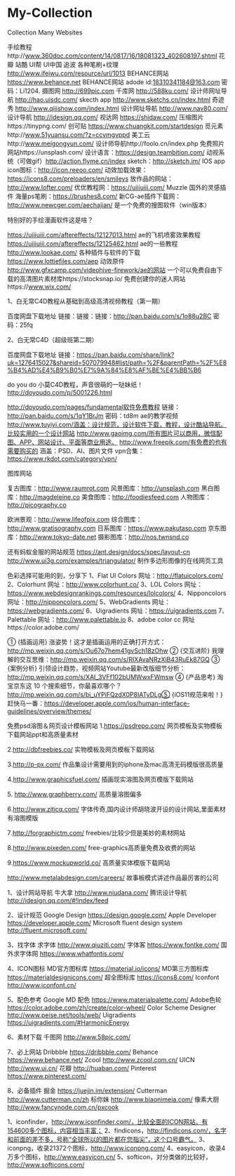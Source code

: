 # My-Collection
Collection  Many Websites

手绘教程http://www.360doc.com/content/14/0817/16/18081323_402608197.shtml
花瓣 站酷 UI帮 UI中国 追波
各种笔刷+纹理 http://www.ifeiwu.com/resource/url/1013
BEHANCE网站 https://www.behance.net
BEHANCE网站 adode id:18310341184@163.com 密码：Li1204.
摄图网 http://699pic.com
千库网 http://588ku.com/
设计师网址导航 http://hao.uisdc.com/
skecth app http://www.sketchs.cn/index.html
奇迹秀 http://www.qijishow.com/index.html
设计网址导航 http://www.nav80.com/
设计导航 http://idesign.qq.com/
视达网    https://shidaw.com/
压缩图片https://tinypng.com/
创可贴  https://www.chuangkit.com/startdesign
觅元素http://www.51yuansu.com/?z=ccvmgvppd
美工云http://www.meigongyun.com/
设计师导航http://foolo.cn/index.php
免费照片网站https://unsplash.com/
设计语言：https://design.teambition.com/
动视系统（可做gif）http://action.flyme.cn/index
sketch：http://sketch.im/
IOS app icon图标：http://icon.reeoo.com/
动效加载效果：https://icons8.com/preloaders/en/smileys
放作品的网站：http://www.lofter.com/
优优教程网：https://uiiiuiii.com/
Muzzle 国外的灵感插件
海量ps笔刷：https://brushes8.com/
新CG-ae插件下载网：http://www.newcger.com/aechajian/
是一个免费的搜图软件（win版本）

特别好的手绘漫画软件这是啥？


https://uiiiuiii.com/aftereffects/12127013.html ae的飞机喷雾效果教程
https://uiiiuiii.com/aftereffects/12125462.html ae的一些教程
http://www.lookae.com/ 各种插件与软件的下载
https://www.lottiefiles.com/aep 动效原件
http://www.gfxcamp.com/videohive-firework/ae的网站
一个可以免费自由下载的高清图片素材库https://stocksnap.io/
免费创建你的迷人网站https://www.wix.com/


1、白无常C4D教程从基础到高级高清视频教程（第一期）

百度网盘下载地址
链接：链接：链接：http://pan.baidu.com/s/1o88u2BC 
密码：25fq


2、白无常C4D（超级班第二期）

百度网盘下载地址
链接：https://pan.baidu.com/share/link?uk=1276415027&shareid=507079948#list/path=%2F&parentPath=%2F%E8%B4%AD%E4%B9%B0%E7%9A%84%E8%AF%BE%E4%BB%B6

do you do 小莫C4D教程，声音很萌的一哒妹纸！
http://doyoudo.com/p/5001226.html

http://doyoudo.com/pages/fundamental软件免费教程
链接：http://pan.baidu.com/s/1qY1BrJm 密码：td8m  ae的教学视频
http://www.tuyiyi.com/涵盖：设计规范，设计软件下载，教程，设计酷站导航。比较实用的一个设计网站
http://www.gaoimg.com/所有图片可以商用，微信配图、APP、网站设计、平面等商业用途。
http://www.freepik.com/有免费的也有需要购买的 涵盖：PSD、AI、图片文件
vpn合集：https://www.rkdot.com/category/vpn/


图库网站
 
复古图库：http://www.raumrot.com
风景图库：http://unsplash.com
黑白图库：http://magdeleine.co
美食图库：http://foodiesfeed.com
人物图库：http://picography.co
 
欧洲景观：http://www.lifeofpix.com
综合图库：http://www.gratisography.com
日系图库：https://www.pakutaso.com
京东图库：http://www.tokyo-date.net
摄影图库：http://nos.twnsnd.co

还有蚂蚁金服的网站规范 https://ant.design/docs/spec/layout-cn
http://www.ui3g.com/examples/triangulator/ 制作多边形图像的在线网页工具

色彩选择可能用的到，分享下
1、Flat UI Colors 网址：http://flatuicolors.com/
2、Colorhunt 网址：http://www.colorhunt.co/
3、LOL Colors 网址：https://www.webdesignrankings.com/resources/lolcolors/
4、Nipponcolors 网址：http://nipponcolors.com/
5、WebGradients 网址：https://webgradients.com/
6、Uigradients 网址：https://uigradients.com
7、Palettable 网址：http://www.palettable.io
8、adobe color cc 网址https://color.adobe.com/

① {插画运用} 涨姿势！这才是插画运用的正确打开方式：http://mp.weixin.qq.com/s/Ou67o7hem41gvSch18zOhw
② {交互进阶} 我理解的交互思维：http://mp.weixin.qq.com/s/RIXAvaNRzXiB43RuEk87GQ
③ {案例分析} 引领设计趋势，视频网站Youtube最新改版细节分析：http://mp.weixin.qq.com/s/XAI_3VFf102bUMWwxFWmsw
④ {产品思考} 淘宝京东这 10 个搜索细节，你最喜欢哪个？ http://mp.weixin.qq.com/s/bi_uYPiFQzdX0P8IATyDLg⑤ {iOS11规范来啦！} 赶快马一番：https://developer.apple.com/ios/human-interface-guidelines/overview/themes/



免费psd溶图＆网页设计模板网站
  1️.https://psdrepo.com/
网页模板及实物模板下载网站ppt和高质量素材

  2️.http://dbfreebies.co/
实物模板及网页模板下载网站 

  3️.http://p-px.com/
作品集设计需要用到的iphone及mac高清无码模版很高质量

  4️.http://www.graphicsfuel.com/
插画现实溶图及网页模版下载网站

  5️. http://www.graphberry.com/
高质量溶图偏多

  6️.http://www.ziticq.com/
字体传奇,国内设计师胡晓波开设的设计网站,里面素材有溶图模版

  7️.http://forgraphictm.com/
freebies/比较少但是美妙的素材网站

  8️.http://www.pixeden.com/
free-graphics高质量免费及收费的网站

  9️.https://www.mockupworld.co/
高质量实体模版下载网站

http://www.metalabdesign.com/careers/
故事板模式讲述作品最厉害的公司


1、设计网站导航
牛大拿  http://www.niudana.com/
腾讯设计导航  http://idesign.qq.com/#!index/feed

2、设计规范
Google Design  https://design.google.com/
Apple Developer  https://developer.apple.com/
Microsoft fluent design system http://fluent.microsoft.com/

3、找字体
求字体  http://www.qiuziti.com/
字体客  https://www.fontke.com/
国外求字体网  https://www.whatfontis.com/

4、ICON图标
MD官方图标库  https://material.io/icons/
MD第三方图标库  https://materialdesignicons.com/
超全图标库  https://icons8.com/
Iconfont  http://www.iconfont.cn/

5、配色参考
Google MD 配色  https://www.materialpalette.com/
Adobe色轮  https://color.adobe.com/zh/create/color-wheel/
Color Scheme Designer http://www.peise.net/tools/web/
Uigradients https://uigradients.com/#HarmonicEnergy

6、素材下载
千图网  http://www.58pic.com/

7、必上网站
Dribbble  https://dribbble.com/
Behance  https://www.behance.net/
Zcool  http://www.zcool.com.cn/
UICN  http://www.ui.cn/
花瓣  http://huaban.com/
Pinterest  https://www.pinterest.com/

8、必备插件
掘金  https://juejin.im/extension/
Cutterman  http://www.cutterman.cn/zh
标你妹  http://www.biaonimeia.com/
像素大厨  http://www.fancynode.com.cn/pxcook


1、iconfinder，http://www.iconfinder.com/，比较全面的ICON网站，有154600多个图标，内容相当丰富；
2、findicons，http://findicons.com/，名字和前面的差不多，号称“全球所以的图片都在您指尖”，这个口号霸气。 
3、iconpng，收录21372个图标，http://www.iconpng.com/ 
4、easyicon，收录4万多个图标，http://www.easyicon.cn/ 
5、softicon，对分类做的比较好，http://www.softicons.com/
